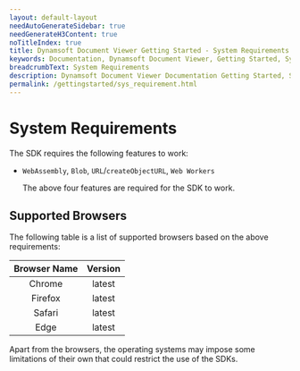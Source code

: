 ```yaml
---
layout: default-layout
needAutoGenerateSidebar: true
needGenerateH3Content: true
noTitleIndex: true
title: Dynamsoft Document Viewer Getting Started - System Requirements
keywords: Documentation, Dynamsoft Document Viewer, Getting Started, System Requirements
breadcrumbText: System Requirements
description: Dynamsoft Document Viewer Documentation Getting Started, System Requirements
permalink: /gettingstarted/sys_requirement.html
---
```



# System Requirements

The SDK requires the following features to work:

- `WebAssembly`, `Blob`, `URL`/`createObjectURL`, `Web Workers`

  The above four features are required for the SDK to work.

## Supported Browsers

The following table is a list of supported browsers based on the above requirements:

  | Browser Name |             Version              |
  | :----------: | :------------------------------: |
  |    Chrome    |             latest                 |
  |   Firefox    |             latest                  |
  |    Safari    |             latest                 |
  |     Edge     |             latest                 |

Apart from the browsers, the operating systems may impose some limitations of their own that could restrict the use of the SDKs.